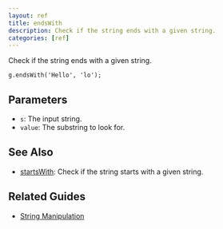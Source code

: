 ```yaml
---
layout: ref
title: endsWith
description: Check if the string ends with a given string.
categories: [ref]
---
```

Check if the string ends with a given string.

    g.endsWith('Hello', 'lo');

## Parameters
- `s`: The input string.
- `value`: The substring to look for.

## See Also
- [startsWith](startsWith.html): Check if the string starts with a given string.

## Related Guides
- [String Manipulation](../guide/string.html)

